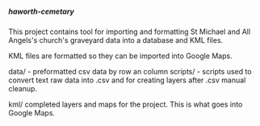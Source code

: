 ##### haworth-cemetary

This project contains tool for importing and formatting St Michael and All Angels's church's graveyard data into a database and KML files.

KML files are formatted so they can be imported into Google Maps.

data/ - preformatted csv data by row an column
scripts/ - scripts used to convert text raw data into .csv and for creating layers after .csv manual cleanup.

kml/ completed layers and maps for the project. This is what goes into Google Maps.
